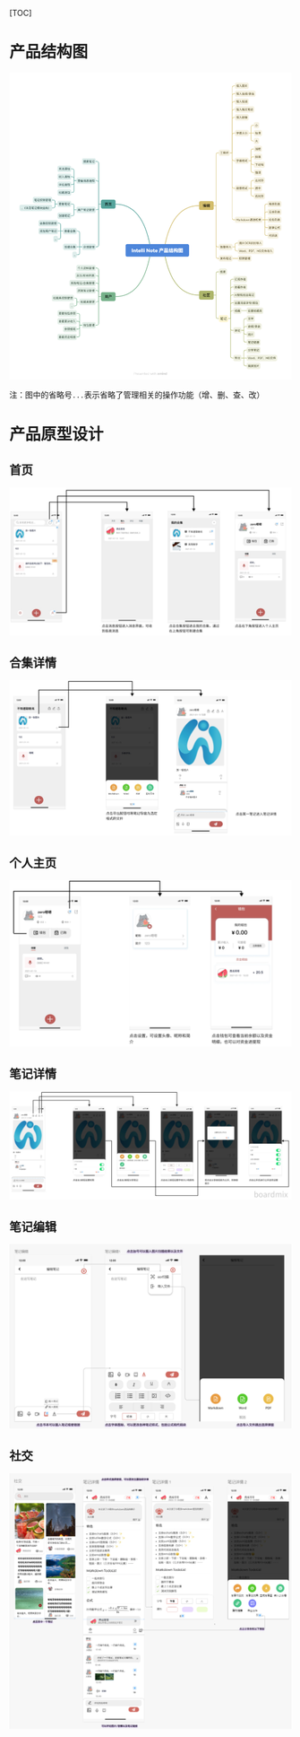[TOC]

# 产品结构图

![Intelli Note 产品结构图](./images/intelli-note-product-structure.png)

注：图中的省略号`...`表示省略了管理相关的操作功能（增、删、查、改）

# 产品原型设计

## 首页

![首页](./images/首页.png)

## 合集详情

![合集详情](./images/合集详情.png)

## 个人主页

![个人主页](./images/个人主页.png)

## 笔记详情

![笔记详情](./images/笔记详情.png)

## 笔记编辑

![笔记编辑](./images/笔记编辑.png)

## 社交

![社交](./images/社交.png)